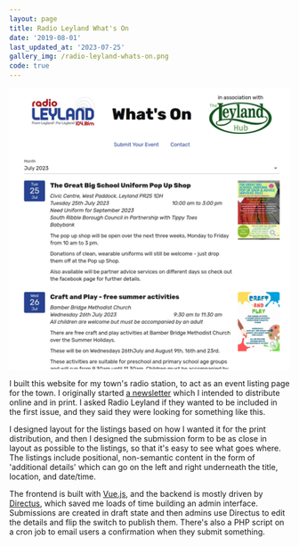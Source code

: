 ```yaml
---
layout: page
title: Radio Leyland What's On
date: '2019-08-01'
last_updated_at: '2023-07-25'
gallery_img: /radio-leyland-whats-on.png
code: true
---
```


[![](/radio-leyland-whats-on.png)](https://radioleyland.co.uk/whatson/)

I built this website for my town's radio station, to act as an event listing page for the town. I originally started [a newsletter](/the-leyland-newsletter) which I intended to distribute online and in print. I asked Radio Leyland if they wanted to be included in the first issue, and they said they were looking for something like this.

I designed layout for the listings based on how I wanted it for the print distribution, and then I designed the submission form to be as close in layout as possible to the listings, so that it's easy to see what goes where. The listings include positional, non-semantic content in the form of 'additional details' which can go on the left and right underneath the title, location, and date/time.

The frontend is built with [Vue.js](https://vuejs.org), and the backend is mostly driven by [Directus](https://directus.io/), which saved me loads of time building an admin interface. Submissions are created in draft state and then admins use Directus to edit the details and flip the switch to publish them. There's also a PHP script on a cron job to email users a confirmation when they submit something.
